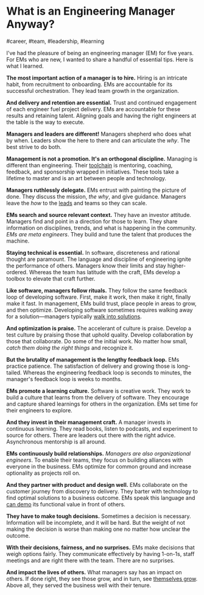 # What is an Engineering Manager Anyway?
#career, #team, #leadership, #learning

I've had the pleasure of being an engineering manager (EM) for five years. For EMs who are new, I wanted to share a handful of essential tips. Here is what I learned.

**The most important action of a manager is to hire.** Hiring is an intricate habit, from recruitment to onboarding. EMs are accountable for its successful orchestration. They lead team growth in the organization.

**And delivery and retention are essential.** Trust and continued engagement of each engineer fuel project delivery. EMs are accountable for these results and retaining talent. Aligning goals and having the right engineers at the table is the way to execute.

**Managers and leaders are different!** Managers shepherd who does what by when. Leaders show the here to there and can articulate the *why*. The best strive to do both.

**Management is not a promotion. It's an orthogonal discipline.** Managing is different than engineering. Their [toolchain](https://resilient-management.com/) is mentoring, coaching, feedback, and sponsorship wrapped in initiatives. These tools take a lifetime to master and is an art between people and technology.

**Managers ruthlessly delegate.** EMs entrust with painting the picture of done. They discuss the mission, *the why*, and give guidance. Managers leave the *how* to the [leads](https://dev.to/solidi/what-is-a-tech-lead-anyway-483p) and teams so they can scale.

**EMs search and source relevant context.** They have an investor attitude. Managers find and point in a direction for those to learn. They share information on disciplines, trends, and what is happening in the community. *EMs are meta engineers*. They build and tune the talent that produces the machine.

**Staying technical is essential.** In software, discreteness and rational thought are paramount. The language and discipline of engineering ignite the performance of others. Managers know their limits and stay higher-ordered. Whereas the team has latitude with the craft, EMs develop a toolbox to elevate that craft further.

**Like software, managers follow rituals.** They follow the same feedback loop of developing software. First, make it work, then make it right, finally make it fast. In management, EMs build trust, place people in areas to grow, and then optimize. Developing software sometimes requires walking away for a solution—managers typically [walk into solutions](https://medium.com/hackernoon/the-manager-stew-dd59cd653728).

**And optimization is praise.** The accelerant of culture is praise. Develop a test culture by praising those that uphold quality. Develop collaboration by those that collaborate. Do some of the initial work. No matter how small, *catch them doing the right things* and recognize it.

**But the brutality of management is the lengthy feedback loop.** EMs practice patience. The satisfaction of delivery and growing those is long-tailed. Whereas the engineering feedback loop is seconds to minutes, the manager's feedback loop is weeks to months.

**EMs promote a learning culture.** Software is creative work. They work to build a culture that learns from the delivery of software. They encourage and capture shared learnings for others in the organization. EMs set time for their engineers to explore.

**And they invest in their management craft.** A manager invests in continuous learning. They read books, listen to podcasts, and experiment to source for others. There are leaders out there with the right advice. Asynchronous mentorship is all around.

**EMs continuously build relationships.** *Managers are also organizational engineers*. To enable their teams, they focus on building alliances with everyone in the business. EMs optimize for common ground and increase optionality as projects roll on.

**And they partner with product and design well.** EMs collaborate on the customer journey from discovery to delivery. They barter with technology to find optimal solutions to a business outcome. EMs speak this language and [can demo](https://dev.to/solidi/how-to-crush-your-next-team-demo-2bb5) its functional value in front of others.

**They have to make tough decisions.** Sometimes a decision is necessary. Information will be incomplete, and it will be hard. But the weight of not making the decision is worse than making one no matter how unclear the outcome.

**With their decisions, fairness, and no surprises.** EMs make decisions that weigh options fairly. They communicate effectively by having 1-on-1s, staff meetings and are right there with the team. There are no surprises. 

**And impact the lives of others.** What managers say has an impact on others. If done right, they see those grow, and in turn, see [themselves grow](https://www.atlassian.com/blog/leadership/new-manager-tips). Above all, they served the business well with their tenure.
